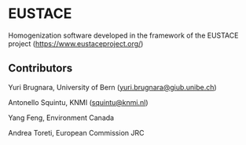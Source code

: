 # EUSTACE

Homogenization software developed in the framework of the EUSTACE project (https://www.eustaceproject.org/)

## Contributors

Yuri Brugnara, University of Bern (yuri.brugnara@giub.unibe.ch)

Antonello Squintu, KNMI (squintu@knmi.nl)

Yang Feng, Environment Canada

Andrea Toreti, European Commission JRC
